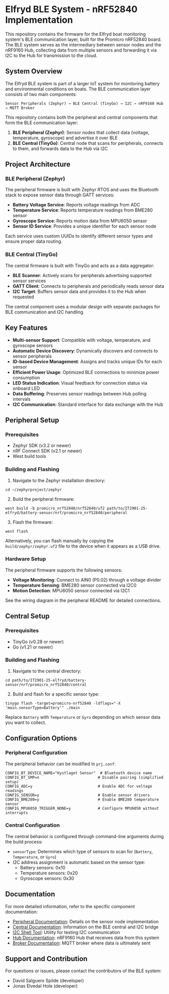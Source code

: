 # Elfryd BLE System - nRF52840 Implementation

This repository contains the firmware for the Elfryd boat monitoring system's BLE communication layer, built for the Promicro nRF52840 board. The BLE system serves as the intermediary between sensor nodes and the nRF9160 Hub, collecting data from multiple sensors and forwarding it via I2C to the Hub for transmission to the cloud.

## System Overview

The Elfryd BLE system is part of a larger IoT system for monitoring battery and environmental conditions on boats. The BLE communication layer consists of two main components:

```
Sensor Peripherals (Zephyr) → BLE Central (TinyGo) → I2C → nRF9160 Hub → MQTT Broker
```

This repository contains both the peripheral and central components that form the BLE communication layer:

1. **BLE Peripheral (Zephyr)**: Sensor nodes that collect data (voltage, temperature, gyroscope) and advertise it over BLE
2. **BLE Central (TinyGo)**: Central node that scans for peripherals, connects to them, and forwards data to the Hub via I2C

## Project Architecture

### BLE Peripheral (Zephyr)

The peripheral firmware is built with Zephyr RTOS and uses the Bluetooth stack to expose sensor data through GATT services:

- **Battery Voltage Service**: Reports voltage readings from ADC
- **Temperature Service**: Reports temperature readings from BME280 sensor
- **Gyroscope Service**: Reports motion data from MPU6050 sensor
- **Sensor ID Service**: Provides a unique identifier for each sensor node

Each service uses custom UUIDs to identify different sensor types and ensure proper data routing.

### BLE Central (TinyGo)

The central firmware is built with TinyGo and acts as a data aggregator:

- **BLE Scanner**: Actively scans for peripherals advertising supported sensor services
- **GATT Client**: Connects to peripherals and periodically reads sensor data
- **I2C Target**: Buffers sensor data and provides it to the Hub when requested

The central component uses a modular design with separate packages for BLE communication and I2C handling.

## Key Features

- **Multi-sensor Support**: Compatible with voltage, temperature, and gyroscope sensors
- **Automatic Device Discovery**: Dynamically discovers and connects to sensor peripherals
- **ID-based Device Management**: Assigns and tracks unique IDs for each sensor
- **Efficient Power Usage**: Optimized BLE connections to minimize power consumption
- **LED Status Indication**: Visual feedback for connection status via onboard LED
- **Data Buffering**: Preserves sensor readings between Hub polling intervals
- **I2C Communication**: Standard interface for data exchange with the Hub

## Peripheral Setup

### Prerequisites

- Zephyr SDK (v3.2 or newer)
- nRF Connect SDK (v2.1 or newer)
- West build tools

### Building and Flashing

1. Navigate to the Zephyr installation directory:
```
cd ~/zephyrproject/zephyr
```

2. Build the peripheral firmware:
```
west build -b promicro_nrf52840/nrf52840/uf2 path/to/IT2901-25-elfryd/battery-sensor/nrf/promicro_nrf52840/peripheral
```

3. Flash the firmware:
```
west flash
```

Alternatively, you can flash manually by copying the `build/zephyr/zephyr.uf2` file to the device when it appears as a USB drive.

### Hardware Setup

The peripheral firmware supports the following sensors:

- **Voltage Monitoring**: Connect to AIN0 (P0.02) through a voltage divider
- **Temperature Sensing**: BME280 sensor connected via I2C0
- **Motion Detection**: MPU6050 sensor connected via I2C1

See the wiring diagram in the peripheral README for detailed connections.

## Central Setup

### Prerequisites

- TinyGo (v0.28 or newer)
- Go (v1.21 or newer)

### Building and Flashing

1. Navigate to the central directory:
```
cd path/to/IT2901-25-elfryd/battery-sensor/nrf/promicro_nrf52840/central
```

2. Build and flash for a specific sensor type:
```
tinygo flash -target=promicro-nrf52840 -ldflags="-X 'main.sensorType=Battery'" ./main
```

Replace `Battery` with `Temperature` or `Gyro` depending on which sensor data you want to collect.

## Configuration Options

### Peripheral Configuration

The peripheral behavior can be modified in `prj.conf`:

```
CONFIG_BT_DEVICE_NAME="Kystlaget Sensor"  # Bluetooth device name
CONFIG_BT_SMP=n                          # Disable pairing (simplified setup)
CONFIG_ADC=y                             # Enable ADC for voltage readings
CONFIG_SENSOR=y                          # Enable sensor drivers
CONFIG_BME280=y                          # Enable BME280 temperature sensor
CONFIG_MPU6050_TRIGGER_NONE=y            # Configure MPU6050 without interrupts
```

### Central Configuration

The central behavior is configured through command-line arguments during the build process:

- `sensorType`: Determines which type of sensors to scan for (`Battery`, `Temperature`, or `Gyro`)
- I2C address assignment is automatic based on the sensor type:
  - Battery sensors: 0x10
  - Temperature sensors: 0x20
  - Gyroscope sensors: 0x30

## Documentation

For more detailed information, refer to the specific component documentation:

- [Peripheral Documentation](./peripheral/README.md): Details on the sensor node implementation
- [Central Documentation](./central/README.md): Information on the BLE central and I2C bridge
- [I2C Shell Tool](./i2c_shell/README.md): Utility for testing I2C communication
- [Hub Documentation](../hub/README.md): nRF9160 Hub that receives data from this system
- [Broker Documentation](../../broker/README.md): MQTT broker where data is ultimately sent

## Support and Contribution

For questions or issues, please contact the contributors of the BLE system:

- David Salguero Spilde (developer)
- Jonas Elvedal Hole (developer)